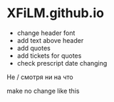 # XFiLM.github.io

- change header font
- add text above header
- add quotes
- add tickets for quotes
- check prescript date changing

Не
/
смотря ни на что

make no change like this
